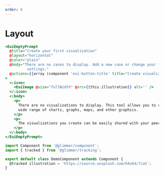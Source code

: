 ```yaml
---
order: 6
---
```


# Layout

<!-- <EuiText>
 You can supply a <EuiCode>layout</EuiCode> of either <EuiCode>"horizontal"</EuiCode> or <EuiCode>"vertical"</EuiCode> with the default being <EuiCode>vertical</EuiCode>. When creating empty states we want the content to be short and straight to the point. So most of the time, the <EuiCode>vertical</EuiCode> layout is enough. All the content will be center aligned and this type of text alignment only works with small content. When you have longer body text with multiple calls to action, you can use the <EuiCode>horizontal</EuiCode> layout. This layout works best when you can provide a larger graphic like an illustration as the <EuiCode>icon</EuiCode>. For consistency, we recommend providing the illustration using a <strong>EuiImage</strong> with <EuiCode>size="fullWidth"</EuiCode>.
</EuiText> -->

```hbs template
<EuiEmptyPrompt
  @title="Create your first visualization"
  @layout="horizontal"
  @color="plain"
  @body="There are no cases to display. Add a new case or change your filter
          settings."
  @actions={{array (component 'eui-button-title' title="Create visualization")}}
>
  <:icon>
    <EuiImage @size="fullWidth" @src={{this.illustration}} alt='' />
  </:icon>
  <:body>
    <p>
      There are no visualizations to display. This tool allows you to create a
      wide range of charts, graphs, maps, and other graphics.
    </p>
    <p>
      The visualizations you create can be easily shared with your peers.
    </p>
  </:body>
</EuiEmptyPrompt>
```

```js component
import Component from '@glimmer/component';
import { tracked } from '@glimmer/tracking';

export default class DemoComponent extends Component {
  @tracked illustration = 'https://source.unsplash.com/64x64/?cat';
}
```

